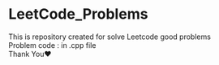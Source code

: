 # LeetCode_Problems
This is repository created for solve Leetcode good problems<br>
Problem code : in .cpp file<br>
Thank You❤️
